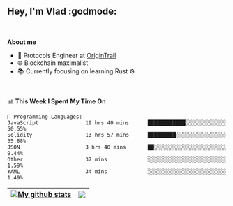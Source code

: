 ## Hey, I'm Vlad :godmode:

<br/>

**About me**
- 💼 Protocols Engineer at [OriginTrail](https://github.com/OriginTrail)
- 🌐 Blockchain maximalist
- 📚 Currently focusing on learning Rust :gear:

<br/>

<!--START_SECTION:waka-->
📊 **This Week I Spent My Time On** 

```text
💬 Programming Languages: 
JavaScript               19 hrs 40 mins      ████████████░░░░░░░░░░░░░   50.55% 
Solidity                 13 hrs 57 mins      █████████░░░░░░░░░░░░░░░░   35.88% 
JSON                     3 hrs 40 mins       ██░░░░░░░░░░░░░░░░░░░░░░░   9.44% 
Other                    37 mins             ░░░░░░░░░░░░░░░░░░░░░░░░░   1.59% 
YAML                     34 mins             ░░░░░░░░░░░░░░░░░░░░░░░░░   1.49%

```


<!--END_SECTION:waka-->


| <a href="https://github.com/anuraghazra/github-readme-stats"><img align="center" src="https://github-readme-stats.vercel.app/api?username=u-hubar&show_icons=true&include_all_commits=true&theme=dark&hide_border=true" alt="My github stats" /></a> | <a href="https://github.com/anuraghazra/github-readme-stats"><img align="center" src="https://github-readme-stats.vercel.app/api/top-langs/?username=u-hubar&layout=compact&theme=dark&hide_border=true" /></a> |
| ------------- | ------------- |
